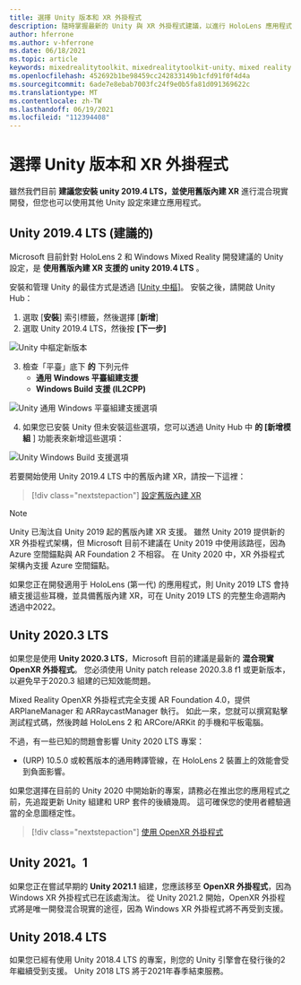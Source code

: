 ```yaml
---
title: 選擇 Unity 版本和 XR 外掛程式
description: 隨時掌握最新的 Unity 與 XR 外掛程式建議，以進行 HoloLens 應用程式開發。
author: hferrone
ms.author: v-hferrone
ms.date: 06/18/2021
ms.topic: article
keywords: mixedrealitytoolkit、mixedrealitytoolkit-unity、mixed reality 耳機、windows mixed reality 耳機、虛擬實境耳機、unity
ms.openlocfilehash: 452692b1be98459cc242833149b1cfd91f0f4d4a
ms.sourcegitcommit: 6ade7e8ebab7003fc24f9e0b5fa81d091369622c
ms.translationtype: MT
ms.contentlocale: zh-TW
ms.lasthandoff: 06/19/2021
ms.locfileid: "112394408"
---
```

# <a name="choosing-a-unity-version-and-xr-plugin"></a>選擇 Unity 版本和 XR 外掛程式

雖然我們目前 **建議您安裝 unity 2019.4 LTS，並使用舊版內建 XR** 進行混合現實開發，但您也可以使用其他 Unity 設定來建立應用程式。

## <a name="unity-20194-lts-recommended"></a>Unity 2019.4 LTS (建議的) 

Microsoft 目前針對 HoloLens 2 和 Windows Mixed Reality 開發建議的 Unity 設定，是 **使用舊版內建 XR 支援的 unity 2019.4 LTS** 。

安裝和管理 Unity 的最佳方式是透過 <a href="https://unity3d.com/get-unity/download" target="_blank">[Unity 中樞]</a>。 安裝之後，請開啟 Unity Hub：

1. 選取 [**安裝**] 索引標籤，然後選擇 [**新增**]
2. 選取 Unity 2019.4 LTS，然後按 **[下一步]**

![Unity 中樞定新版本](images/unity-hub-img-2019.png)

3. 檢查「平臺」底下 **的** 下列元件
    * **通用 Windows 平臺組建支援** 
    * **Windows Build 支援 (IL2CPP)**

![Unity 通用 Windows 平臺組建支援選項](images/Unity_Install_Option_UWP_2019.png)

4. 如果您已安裝 Unity 但未安裝這些選項，您可以透過 Unity Hub 中 **的 [新增模組** ] 功能表來新增這些選項：

![Unity Windows Build 支援選項](images/Unity_Install_Option_UWP2_2019.png)

若要開始使用 Unity 2019.4 LTS 中的舊版內建 XR，請按一下這裡：

> [!div class="nextstepaction"]
> [設定舊版內建 XR](/windows/mixed-reality/develop/unity/xr-project-setup?tabs=legacy)

> [!NOTE]
> Unity 已淘汰自 Unity 2019 起的舊版內建 XR 支援。  雖然 Unity 2019 提供新的 XR 外掛程式架構，但 Microsoft 目前不建議在 Unity 2019 中使用該路徑，因為 Azure 空間錨點與 AR Foundation 2 不相容。  在 Unity 2020 中，XR 外掛程式架構內支援 Azure 空間錨點。

如果您正在開發適用于 HoloLens (第一代) 的應用程式，則 Unity 2019 LTS 會持續支援這些耳機，並具備舊版內建 XR，可在 Unity 2019 LTS 的完整生命週期內透過中2022。

## <a name="unity-20203-lts"></a>Unity 2020.3 LTS 

如果您是使用 **Unity 2020.3 LTS**，Microsoft 目前的建議是最新的 **混合現實 OpenXR 外掛程式**。 您必須使用 Unity patch release 2020.3.8 f1 或更新版本，以避免早于2020.3 組建的已知效能問題。

Mixed Reality OpenXR 外掛程式完全支援 AR Foundation 4.0，提供 ARPlaneManager 和 ARRaycastManager 執行。 如此一來，您就可以撰寫點擊測試程式碼，然後跨越 HoloLens 2 和 ARCore/ARKit 的手機和平板電腦。

不過，有一些已知的問題會影響 Unity 2020 LTS 專案：

*  (URP) 10.5.0 或較舊版本的通用轉譯管線，在 HoloLens 2 裝置上的效能會受到負面影響。

如果您選擇在目前的 Unity 2020 中開始新的專案，請務必在推出您的應用程式之前，先追蹤更新 Unity 組建和 URP 套件的後續幾周。  這可確保您的使用者體驗適當的全息圖穩定性。

> [!div class="nextstepaction"]
> [使用 OpenXR 外掛程式](/windows/mixed-reality/develop/unity/xr-project-setup?tabs=openxr)

## <a name="unity-20211"></a>Unity 2021。1

如果您正在嘗試早期的 **Unity 2021.1** 組建，您應該移至 **OpenXR 外掛程式**，因為 Windows XR 外掛程式已在該處淘汰。  從 Unity 2021.2 開始，OpenXR 外掛程式將是唯一開發混合現實的途徑，因為 Windows XR 外掛程式將不再受到支援。

## <a name="unity-20184-lts"></a>Unity 2018.4 LTS

如果您已經有使用 Unity 2018.4 LTS 的專案，則您的 Unity 引擎會在發行後的2年繼續受到支援。  Unity 2018 LTS 將于2021年春季結束服務。